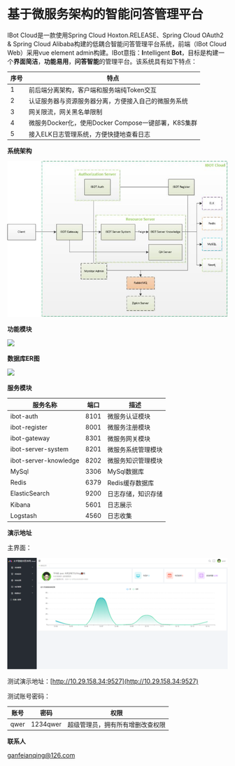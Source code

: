 # 基于微服务架构的智能问答管理平台

IBot Cloud是一款使用Spring Cloud Hoxton.RELEASE、Spring Cloud OAuth2 & Spring Cloud Alibaba构建的低耦合智能问答管理平台系统，前端（IBot Cloud Web）采用vue element admin构建。IBot意指：**I**ntelligent **Bot**，目标是构建一个**界面简洁**，**功能易用**，**问答智能**的管理平台。该系统具有如下特点：

| 序号 | 特点                                                 |
| ---- | ---------------------------------------------------- |
| 1    | 前后端分离架构，客户端和服务端纯Token交互            |
| 2    | 认证服务器与资源服务器分离，方便接入自己的微服务系统 |
| 3    | 网关限流，网关黑名单限制                             |
| 4    | 微服务Docker化，使用Docker Compose一键部署，K8S集群  |
| 5    | 接入ELK日志管理系统，方便快捷地查看日志              |

**系统架构**

![](images/IBot-Cloud.jpg)

**功能模块**

![](images/功能模块.jpg)

**数据库ER图**

![](images/数据库ER图.jpg)

**服务模块**

| 服务名称              | 端口 | 描述               |
| --------------------- | ---- | ------------------ |
| ibot-auth             | 8101 | 微服务认证模块     |
| ibot-register         | 8001 | 微服务注册模块     |
| ibot-gateway          | 8301 | 微服务网关模块     |
| ibot-server-system    | 8201 | 微服务系统管理模块 |
| ibot-server-knowledge | 8202 | 微服务知识管理模块 |
| MySql                 | 3306 | MySql数据库        |
| Redis                 | 6379 | Redis缓存数据库    |
| ElasticSearch         | 9200 | 日志存储，知识存储 |
| Kibana                | 5601 | 日志展示           |
| Logstash              | 4560 | 日志收集           |

**演示地址**

主界面：

![](images/home_page.png)

测试演示地址：[http://10.29.158.34:9527](http://10.29.158.34:9527)

测试账号密码：

| 账号 | 密码     | 权限                             |
| ---- | -------- | -------------------------------- |
| qwer | 1234qwer | 超级管理员，拥有所有增删改查权限 |

**联系人**

ganfeianqing@126.com

